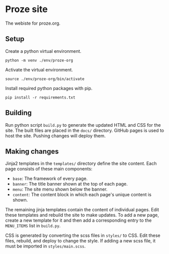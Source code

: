 # Proze site

The webiste for proze.org.

## Setup

Create a python virtual environment.

```shell
python -m venv ./env/proze-org
```

Activate the virtual environment.

```shell
source ./env/proze-org/bin/activate
```

Install required python packages with pip.

```shell
pip install -r requirements.txt
```

## Building

Run python script `build.py` to generate the updated HTML and CSS for the
site. The built files are placed in the `docs/` directory. GitHub pages is used
to host the site. Pushing changes will deploy them.

## Making changes

Jinja2 templates in the `templates/` directory define the site content.
Each page consists of these main components:
- `base`: The framework of every page.
- `banner`: The title banner shown at the top of each page.
- `menu`: The site menu shown below the banner.
- `content`: The content block in which each page's unique content is shown.

The remaining jinja templates contain the content of individual pages. Edit
these templates and rebuild the site to make updates. To add a new page, create
a new template for it and then add a corresponding entry to the `MENU_ITEMS`
list in `build.py`.

CSS is generated by converting the scss files in `styles/` to CSS. Edit these
files, rebuild, and deploy to change the style. If adding a new scss file,
it must be imported in `styles/main.scss`.

